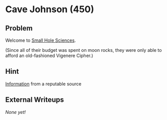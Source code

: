 # Cave Johnson (450)

## Problem

Welcome to [Small Hole Sciences](files/cave-johnson.txt).

(Since all of their budget was spent on moon rocks, they were only able to afford an old-fashioned Vigenere Cipher.)

## Hint

[Information](https://en.wikipedia.org/wiki/Vigenere_cipher) from a reputable source

## External Writeups

*None yet!*